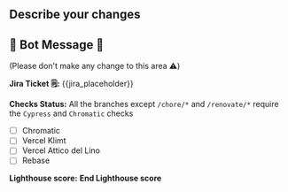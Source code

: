 ## Describe your changes

## 🤖 Bot Message 🤖

(Please don't make any change to this area ⚠️)

**Jira Ticket 🗒:** {{jira_placeholder}}

**Checks Status:**
All the branches except `/chore/*` and `/renovate/*` require the `Cypress` and `Chromatic` checks

- [ ] Chromatic
- [ ] Vercel Klimt
- [ ] Vercel Attico del Lino
- [ ] Rebase

**Lighthouse score:** **End Lighthouse score**
